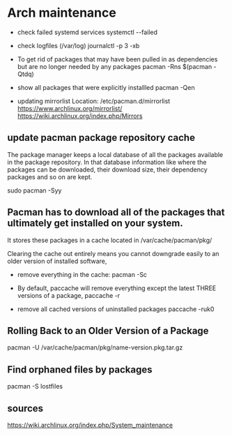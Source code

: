 # Arch maintenance

- check failed systemd services
systemctl --failed

- check logfiles (/var/log)
journalctl -p 3 -xb

- To get rid of packages that may have been pulled in as dependencies but are no longer needed by any packages
pacman -Rns $(pacman -Qtdq)

- show all packages that were explicitly installled
pacman -Qen


- updating mirrorlist
Location: /etc/pacman.d/mirrorlist
https://www.archlinux.org/mirrorlist/
https://wiki.archlinux.org/index.php/Mirrors




## update pacman package repository cache
The package manager keeps a local database of all the packages available in the package repository. In that database information like where the packages can be downloaded, their download size, their dependency packages and so on are kept.

sudo pacman -Syy

## Pacman has to download all of the packages that ultimately get installed on your system.
It stores these packages in a cache located in /var/cache/pacman/pkg/

Clearing the cache out entirely means you cannot downgrade easily to an older version of installed software,

- remove everything in the cache:
pacman -Sc

- By default, paccache will remove everything except the latest THREE versions of a package,
paccache -r

- remove all cached versions of uninstalled packages
paccache -ruk0

## Rolling Back to an Older Version of a Package
pacman -U /var/cache/pacman/pkg/name-version.pkg.tar.gz

## Find orphaned files by packages
pacman -S lostfiles

## sources
https://wiki.archlinux.org/index.php/System_maintenance
